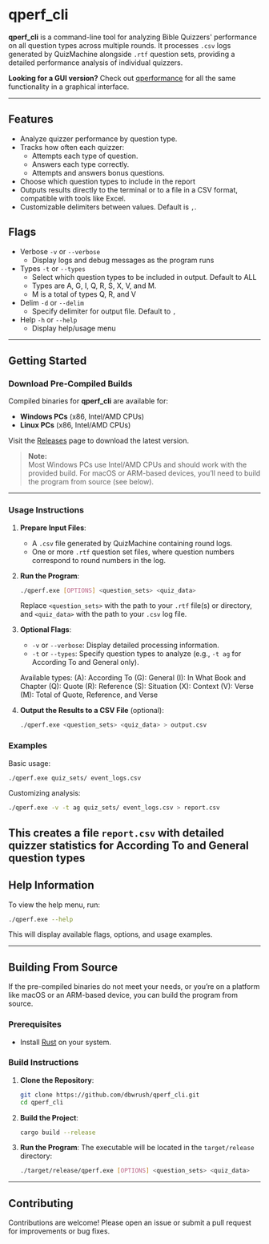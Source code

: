 # qperf_cli

**qperf_cli** is a command-line tool for analyzing Bible Quizzers' performance on all question types across multiple rounds. It processes `.csv` logs generated by QuizMachine alongside `.rtf` question sets, providing a detailed performance analysis of individual quizzers.

**Looking for a GUI version?** Check out [qperformance](https://github.com/dbwrush/qperformance) for all the same functionality in a graphical interface.

---

## Features

- Analyze quizzer performance by question type.
- Tracks how often each quizzer:
  - Attempts each type of question.
  - Answers each type correctly.
  - Attempts and answers bonus questions.
- Choose which question types to include in the report
- Outputs results directly to the terminal or to a file in a CSV format, compatible with tools like Excel.
- Customizable delimiters between values. Default is `,`.

## Flags

- Verbose `-v` or `--verbose`
  - Display logs and debug messages as the program runs
- Types `-t` or `--types`
  - Select which question types to be included in output. Default to ALL
  - Types are A, G, I, Q, R, S, X, V, and M.
  - M is a total of types Q, R, and V
- Delim `-d` or `--delim`
  - Specify delimiter for output file. Default to `,`
- Help `-h` or `--help`
  - Display help/usage menu

---

## Getting Started

### Download Pre-Compiled Builds

Compiled binaries for **qperf_cli** are available for:

- **Windows PCs** (x86, Intel/AMD CPUs)
- **Linux PCs** (x86, Intel/AMD CPUs)

Visit the [Releases](https://github.com/dbwrush/qperf_cli/releases) page to download the latest version.

> **Note:**  
> Most Windows PCs use Intel/AMD CPUs and should work with the provided build. For macOS or ARM-based devices, you’ll need to build the program from source (see below).

---

### Usage Instructions

1. **Prepare Input Files**:
   - A `.csv` file generated by QuizMachine containing round logs.
   - One or more `.rtf` question set files, where question numbers correspond to round numbers in the log.

2. **Run the Program**:
   ```bash
   ./qperf.exe [OPTIONS] <question_sets> <quiz_data>
   ```
   Replace `<question_sets>` with the path to your `.rtf` file(s) or directory, and `<quiz_data>` with the path to your `.csv` log file.

3. **Optional Flags**:
   - `-v` or `--verbose`: Display detailed processing information.
   - `-t` or `--types`: Specify question types to analyze (e.g., `-t ag` for According To and General only).
   
   Available types:
   (A): According To
   (G): General
   (I): In What Book and Chapter
   (Q): Quote
   (R): Reference
   (S): Situation
   (X): Context
   (V): Verse
   (M): Total of Quote, Reference, and Verse

4. **Output the Results to a CSV File** (optional):
   ```bash
   ./qperf.exe <question_sets> <quiz_data> > output.csv
   ```

### Examples

Basic usage:
```bash
./qperf.exe quiz_sets/ event_logs.csv
```

Customizing analysis:
```bash
./qperf.exe -v -t ag quiz_sets/ event_logs.csv > report.csv
```

This creates a file `report.csv` with detailed quizzer statistics for According To and General question types
---

## Help Information

To view the help menu, run:
```bash
./qperf.exe --help
```

This will display available flags, options, and usage examples.

---

## Building From Source

If the pre-compiled binaries do not meet your needs, or you’re on a platform like macOS or an ARM-based device, you can build the program from source.

### Prerequisites

- Install [Rust](https://www.rust-lang.org/tools/install) on your system.

### Build Instructions

1. **Clone the Repository**:
   ```bash
   git clone https://github.com/dbwrush/qperf_cli.git
   cd qperf_cli
   ```

2. **Build the Project**:
   ```bash
   cargo build --release
   ```

3. **Run the Program**:
   The executable will be located in the `target/release` directory:
   ```bash
   ./target/release/qperf.exe [OPTIONS] <question_sets> <quiz_data>
   ```

---

## Contributing

Contributions are welcome! Please open an issue or submit a pull request for improvements or bug fixes.
